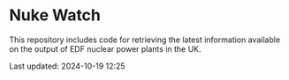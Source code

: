 # Nuke Watch

This repository includes code for retrieving the latest information available on the output of EDF nuclear power plants in the UK.

Last updated: 2024-10-19 12:25